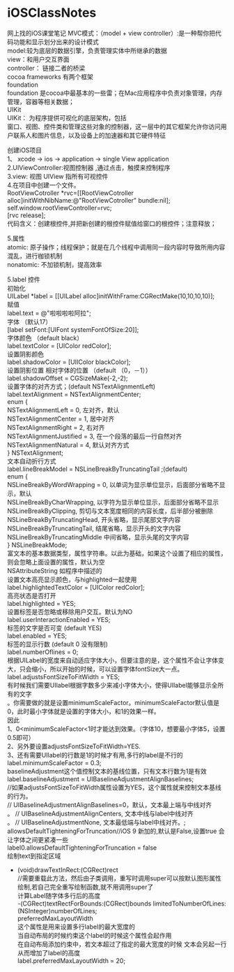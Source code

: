 # iOSClassNotes
网上找的iOS课堂笔记
MVC模式：（model + view controller）:是一种帮你把代码功能和显示划分出来的设计模式</br>
model:较为底层的数据引擎，负责管理实体中所继承的数据</br>
view：和用户交互界面</br>
controller： 链接二者的桥梁</br>
cocoa  frameworks 有两个框架</br>
foundation</br>
foundation 是cocoa中最基本的一些雷；在Mac应用程序中负责对象管理，内存管理，容器等相关数据；</br>
UIKit</br>
UIKit： 为程序提供可视化的底层架构，包括</br> 窗口、视图、控件类和管理这些对象的控制器，这一层中的其它框架允许你访问用户联系人和图片信息，以及设备上的加速器和其它硬件特征</br>

创建iOS项目</br>
1、 xcode -> ios -> application -> single View application</br>
2.UIViewController:视图控制器 ,通过点击，触摸来控制程序</br>
3.view: 视图 UIView 指所有可视控件</br>
4.在项目中创建一个文件。</br>
RootViewCotroller *rvc=[[RootViewCotroller alloc]initWithNibName:@"RootViewCotroller" bundle:nil];  </br>
self.window.rootViewController=rvc;  </br>
[rvc release];  </br>
代码含义：创建根控件,并把新创建的根控件赋值给窗口的根控件；注意释放；</br>

5.属性</br>
atomic: 原子操作；线程保护；就是在几个线程中调用同一段内容时导致所用内容混乱，进行枷锁机制</br>
nonatomic: 不加锁机制，提高效率</br>

5.label 控件</br>
初始化</br>
UILabel *label = [[UILabel alloc]initWithFrame:CGRectMake(10,10,10,10)];</br>
赋值</br>
label.text = @"啦啦啦啦阿拉";</br>
字体 （默认17）</br>
[label setFont:[UIFont systemFontOfSize:20]];</br>
字体颜色 （default black）</br>
label.textColor = [UIColor redColor];</br>
设置阴影颜色</br>
label.shadowColor = [UIIColor blackColor];</br>
设置阴影位置 相对字体的位置 （default （0，－1））</br>
label.shadowOffset = CGSizeMake(-2,-2);</br>
设置字体的对齐方式；(default NSTextAlignmentLeft)</br>
label.textAlignment = NSTextAlignmentCenter;</br>
   enum {</br>
       NSTextAlignmentLeft      = 0,  左对齐，默认</br>
        NSTextAlignmentCenter    = 1,  居中对齐</br>
        NSTextAlignmentRight     = 2,  右对齐</br>
        NSTextAlignmentJustified = 3,  在一个段落的最后一行自然对齐</br>
        NSTextAlignmentNatural   = 4,  默认对齐方式</br>
    } NSTextAlignment;</br>
文本自动折行方式 </br>
label.lineBreakModel = NSLineBreakByTruncatingTail ;(default)</br>
    enum {</br>
       NSLineBreakByWordWrapping = 0,  以单词为显示单位显示，后面部分省略不显示，默认</br>
       NSLineBreakByCharWrapping,      以字符为显示单位显示，后面部分省略不显示</br>
        NSLineBreakByClipping,          剪切与文本宽度相同的内容长度，后半部分被删除</br>
        NSLineBreakByTruncatingHead,    开头省略，显示尾部文字内容</br>
        NSLineBreakByTruncatingTail,    结尾省略，显示开头的文字内容</br>
        NSLineBreakByTruncatingMiddle   中间省略，显示头尾的文字内容</br>
    } NSLineBreakMode;</br>
富文本的基本数据类型，属性字符串。以此为基础，如果这个设置了相应的属性，则会忽略上面设置的属性，默认为空</br>
NSAttributeString 如程序中描述的</br>
设置文本高亮显示颜色，与highlighted一起使用</br>
label.highlightedTextColor = [UIColor redColor];</br>
高亮状态是否打开</br>
label.highlighted = YES;</br>
设置标签是否忽略或移除用户交互。默认为NO </br> 
label.userInteractionEnabled = YES;</br>
标签的文字是否可变 (default  YES)</br>
label.enabled = YES;</br>
标签的显示行数 (default 0 没有限制)</br>
label.numberOflines = 0;</br>
根据UILabel的宽度来自动适应字体大小，但要注意的是，这个属性不会让字体变大，只会缩小，所以开始的时候，可以设置字体fontSize大一点。
label.adjustsFontSizeToFitWidth = YES;</br>
有时候我们需要UIlabel根据字数多少来减小字体大小，使得UIlabel能够显示全所有的文字</br>。你需要做的就是设置minimumScaleFactor。minimumScaleFactor默认值是0，此时最小字体就是设置的字体大小，和1的效果一样。</br>
因此 </br>
1、0<minimumScaleFactor<1时才能达到效果。（字体10，想要最小字体5，设置0.5即可）</br>
2、另外要设置adjustsFontSizeToFitWidth=YES.</br>
3、还有需要UIlabel的行数是1的时候才有用,多行的label是不行的</br>
 label.minimumScaleFactor = 0.3;</br>
baselineAdjustment这个值控制文本的基线位置，只有文本行数为1是有效</br>
label.baselineAdjustment = UIBaselineAdjustmentAlignBaselines;</br>
//如果adjustsFontSizeToFitWidth属性设置为YES，这个属性就来控制文本基线的行为。</br>
// UIBaselineAdjustmentAlignBaselines=0，默认，文本最上端与中线对齐</br>。
// UIBaselineAdjustmentAlignCenters,   文本中线与label中线对齐</br>。
// UIBaselineAdjustmentNone,  文本最低端与label中线对齐。;</br>
allowsDefaultTighteningForTruncation//iOS 9 新加的,默认是False,设置true  会让字体之间更紧凑一些</br>
label0.allowsDefaultTighteningForTruncation = false</br>
绘制text到指定区域</br>
- (void)drawTextInRect:(CGRect)rect</br>
//需要重载此方法，然后由子类调用，重写时调用super可以按默认图形属性绘制,若自己完全重写绘制函数,就不用调用super了</br>
计算Label随字体多行后的高度</br>
-(CGRect)textRectForBounds:(CGRect)bounds limitedToNumberOfLines:(NSInteger)numberOfLines;</br>
preferredMaxLayoutWidth</br>
这个属性是用来设置多行label的最大宽度的</br>
当自动布局的时候约束这个label的时候这个属性会起作用</br>
在自动布局添加约束中，若文本超过了指定的最大宽度的时候 文本会另起一行 从而增加了label的高度</br>
label.preferredMaxLayoutWidth = 20;</br>
